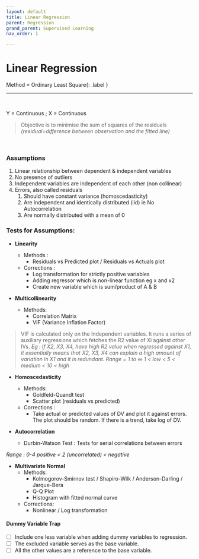 ```yaml
---
layout: default
title: Linear Regression
parent: Regression
grand_parent: Supervised Learning
nav_order: 1

---
```

# Linear Regression
Method = Ordinary Least Square{: .label }
___
&nbsp;

Y = Continuous ; X = Continuous

> Objective is to minimise the sum of squares of the residuals _(residual=difference between observation and the fitted line)_

&nbsp;


### Assumptions
1. Linear relationship between dependent & independent variables
2. No presence of outliers
3. Independent variables are independent of each other (non collinear)
4. Errors, also called residuals
   1. Should have constant variance (homoscedasticity)
   2. Are independent and identically distributed (iid) ie No Autocorrelation
   3. Are normally distributed with a mean of 0

### Tests for Assumptions:
* **Linearity**
  * Methods :
    * Residuals vs Predicted plot / Residuals vs Actuals plot
  * Corrections :
    * Log transformation for strictly positive variables
    * Adding regressor which is non-linear function eg x and x2
    * Create new variable which is sum/product of A & B

* **Multicollinearity**
  * Methods:
    * Correlation Matrix
    * VIF (Variance Inflation Factor)
> VIF is calculated only on the Independent variables. It runs a series of auxiliary regressions which fetches the R2 value of Xi against other IVs.
_Eg : If X2, X3, X4, have high R2 value when regressed against X1, it essentially means that X2, X3, X4 can explain a high amount of variation in X1 and it is redundant._ _Range = 1 to ∞ 1 < low < 5 < medium < 10 < high_

* **Homoscedasticity**
  * Methods:
    * Goldfeld-Quandt test
    * Scatter plot (residuals vs predicted)
  * Corrections :
    * Take actual or predicted values of DV and plot it against errors. The plot should be random. If there is a trend, take log of DV.

* **Autocorrelation**
  * Durbin-Watson Test : Tests for serial correlations between errors

_Range : 0-4 positive < 2 (uncorrelated) < negative_

* **Multivariate Normal**
  * Methods:
    * Kolmogorov-Smirnov test / Shapiro-Wilk / Anderson-Darling / Jarque-Bera
    * Q-Q Plot
    * Histogram with fitted normal curve
  * Corrections:
    * Nonlinear / Log transformation


#### Dummy Variable Trap
- [ ] Include one less variable when adding dummy variables to regression.
- [ ] The excluded variable serves as the base variable.
- [ ] All the other values are a reference to the base variable.
